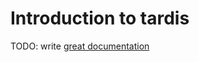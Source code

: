# Introduction to tardis

TODO: write [great documentation](http://jacobian.org/writing/great-documentation/what-to-write/)
